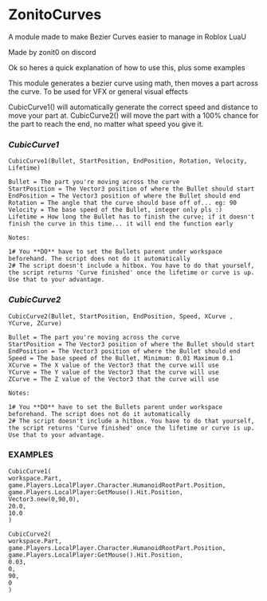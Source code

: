 # ZonitoCurves
A module made to make Bezier Curves easier to manage in Roblox LuaU

Made by zonit0 on discord

Ok so heres a quick explanation of how to use this, plus some examples

This module generates a bezier curve using math, then moves a part across the curve.
To be used for VFX or general visual effects

CubicCurve1() will automatically generate the correct speed and distance to move your part at.
CubicCurve2() will move the part with a 100% chance for the part to reach the end, no matter what speed you give it.

### *CubicCurve1* ###

	CubicCurve1(Bullet, StartPosition, EndPosition, Rotation, Velocity, Lifetime)
	
	Bullet = The part you're moving across the curve
	StartPosition = The Vector3 position of where the Bullet should start
	EndPosition = The Vector3 position of where the Bullet should end
	Rotation = The angle that the curve should base off of... eg: 90
	Velocity = The base speed of the Bullet, integer only pls :)
	Lifetime = How long the Bullet has to finish the curve; if it doesn't finish the curve in this time... it will end the function early
	
	Notes:
	
	1# You **DO** have to set the Bullets parent under workspace beforehand. The script does not do it automatically
	2# The script doesn't include a hitbox. You have to do that yourself, the script returns 'Curve finished' once the lifetime or curve is up. Use that to your advantage.
	
	
### *CubicCurve2* ###

	CubicCurve2(Bullet, StartPosition, EndPosition, Speed, XCurve , YCurve, ZCurve)
	
	Bullet = The part you're moving across the curve
	StartPosition = The Vector3 position of where the Bullet should start
	EndPosition = The Vector3 position of where the Bullet should end
	Speed = The base speed of the Bullet, Minimum: 0.01 Maximum 0.1
	XCurve = The X value of the Vector3 that the curve will use
	YCurve = The Y value of the Vector3 that the curve will use
	ZCurve = The Z value of the Vector3 that the curve will use
		
	Notes:
	
	1# You **DO** have to set the Bullets parent under workspace beforehand. The script does not do it automatically
	2# The script doesn't include a hitbox. You have to do that yourself, the script returns 'Curve finished' once the lifetime or curve is up. Use that to your advantage.	
	
	
### EXAMPLES ###

	CubicCurve1(
	workspace.Part,
	game.Players.LocalPlayer.Character.HumanoidRootPart.Position,
	game.Players.LocalPlayer:GetMouse().Hit.Position,
	Vector3.new(0,90,0),
	20.0,
	10.0
	)

	CubicCurve2(
	workspace.Part,
	game.Players.LocalPlayer.Character.HumanoidRootPart.Position,
	game.Players.LocalPlayer:GetMouse().Hit.Position,
	0.03,
	0,
	90,
	0
	)

